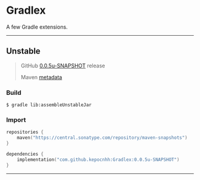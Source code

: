 # Gradlex
A few Gradle extensions.

---

## Unstable

> GitHub [0.0.5u-SNAPSHOT](https://github.com/StanleyProjects/Gradlex/releases/tag/0.0.5u-SNAPSHOT) release
> 
> Maven [metadata](https://central.sonatype.com/repository/com/github/kepocnhh/Gradlex/maven-metadata.xml)

### Build
```
$ gradle lib:assembleUnstableJar
```

### Import
```kotlin
repositories {
    maven("https://central.sonatype.com/repository/maven-snapshots")
}

dependencies {
    implementation("com.github.kepocnhh:Gradlex:0.0.5u-SNAPSHOT")
}
```

---
